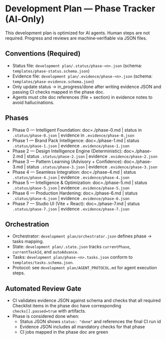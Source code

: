 # Development Plan — Phase Tracker (AI‑Only)

This development plan is optimized for AI agents. Human steps are not required. Progress and reviews are machine‑verifiable via JSON files.

## Conventions (Required)

- Status file: `development plan/.status/phase-<n>.json` (schema: `templates/phase-status.schema.json`)
- Evidence file: `development plan/.evidence/phase-<n>.json` (schema: `templates/phase-evidence.schema.json`)
- Only update status → in_progress/done after writing evidence JSON and passing CI checks mapped in the phase doc.
- Agents must cite doc references (file + section) in evidence notes to avoid hallucinations.

## Phases

- Phase 0 — Intelligent Foundation: doc=./phase-0.md | status in `.status/phase-0.json` | evidence in `.evidence/phase-0.json`
- Phase 1 — Brand Pack Intelligence: doc=./phase-1.md | status `.status/phase-1.json` | evidence `.evidence/phase-1.json`
- Phase 2 — Design Intelligence Engine (Deterministic): doc=./phase-2.md | status `.status/phase-2.json` | evidence `.evidence/phase-2.json`
- Phase 3 — Pattern Learning (Advisory + Confidence): doc=./phase-3.md | status `.status/phase-3.json` | evidence `.evidence/phase-3.json`
- Phase 4 — Seamless Integration: doc=./phase-4.md | status `.status/phase-4.json` | evidence `.evidence/phase-4.json`
- Phase 5 — Intelligence & Optimization: doc=./phase-5.md | status `.status/phase-5.json` | evidence `.evidence/phase-5.json`
- Phase 6 — Production Hardening: doc=./phase-6.md | status `.status/phase-6.json` | evidence `.evidence/phase-6.json`
- Phase 7 — Studio UI (Vite + React): doc=./phase-7.md | status `.status/phase-7.json` | evidence `.evidence/phase-7.json`

## Orchestration

- Orchestrator: `development plan/orchestrator.json` defines phase → tasks mapping.
- State: `development plan/.state.json` tracks `currentPhase`, `currentTaskId`, and `autoAdvance`.
- Tasks: `development plan/phase-<n>.tasks.json` conform to `templates/tasks.schema.json`.
- Protocol: see `development plan/AGENT_PROTOCOL.md` for agent execution steps.

## Automated Review Gate

- CI validates evidence JSON against schema and checks that all required Checklist items in the phase doc have corresponding `checks[].passed=true` with artifacts.
- Phase is considered done when:
  - Status JSON shows `status: "done"` and references the final CI run id
  - Evidence JSON includes all mandatory checks for that phase
  - CI jobs mapped in the phase doc are green
